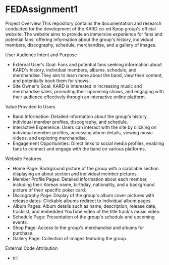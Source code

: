 # FEDAssignment1

Project Overview
This repository contains the documentation and research conducted for the development of the KARD co-ed Kpop group's official website. The website aims to provide an immersive experience for fans and potential fans, offering information about the group's history, individual members, discography, schedule, merchandise, and a gallery of images.


User Audience Intent and Purpose

- External User's Goal: Fans and potential fans seeking information about KARD's history, individual members, albums, schedule, and merchandise.They aim to learn more about the band, view their content, and potentially book them for shows.
- Site Owner's Goal: KARD is interested in increasing music and merchandise sales, promoting their upcoming shows, and engaging with their audience effectively through an interactive online platform.


Value Provided to Users

- Band Information: Detailed information about the group's history, individual member profiles, discography, and schedule.
- Interactive Experience: Users can interact with the site by clicking on individual member profiles, accessing album details, viewing music videos, and exploring merchandise.
- Engagement Opportunities: Direct links to social media profiles, enabling fans to connect and engage with the band on various platforms.


Website Features

- Home Page:
    Background picture of the group with a scrollable section displaying an about section and individual member pictures.
- Member Profile Pages:
    Detailed information about each member, including their Korean name, birthday, nationality, and a background picture of their specific poker card.
- Discography Page:
    Display of the group's album cover pictures with release dates.
    Clickable albums redirect to individual album pages.
- Album Pages:
    Album details such as name, description, release date, tracklist, and embedded YouTube video of the title track's music video.
- Schedule Page:
    Presentation of the group's schedule and upcoming events.
- Shop Page:
    Access to the group's merchandise and albums for purchase.
- Gallery Page:
    Collection of images featuring the group.


External Code Attribution
- nil